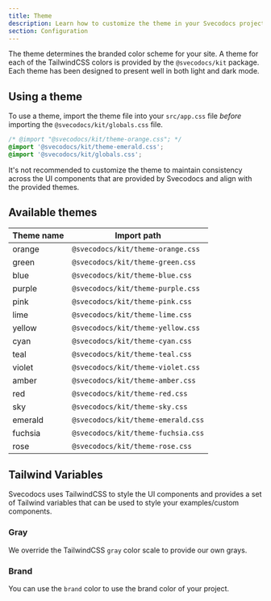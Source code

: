 ```yaml
---
title: Theme
description: Learn how to customize the theme in your Svecodocs project.
section: Configuration
---
```


The theme determines the branded color scheme for your site. A theme for each of the TailwindCSS colors is provided by the `@svecodocs/kit` package. Each theme has been designed to present well in both light and dark mode.

## Using a theme

To use a theme, import the theme file into your `src/app.css` file _before_ importing the `@svecodocs/kit/globals.css` file.

```css
/* @import "@svecodocs/kit/theme-orange.css"; */
@import '@svecodocs/kit/theme-emerald.css';
@import '@svecodocs/kit/globals.css';
```

It's not recommended to customize the theme to maintain consistency across the UI components that are provided by Svecodocs and align with the provided themes.

## Available themes

| Theme name | Import path                        |
| ---------- | ---------------------------------- |
| orange     | `@svecodocs/kit/theme-orange.css`  |
| green      | `@svecodocs/kit/theme-green.css`   |
| blue       | `@svecodocs/kit/theme-blue.css`    |
| purple     | `@svecodocs/kit/theme-purple.css`  |
| pink       | `@svecodocs/kit/theme-pink.css`    |
| lime       | `@svecodocs/kit/theme-lime.css`    |
| yellow     | `@svecodocs/kit/theme-yellow.css`  |
| cyan       | `@svecodocs/kit/theme-cyan.css`    |
| teal       | `@svecodocs/kit/theme-teal.css`    |
| violet     | `@svecodocs/kit/theme-violet.css`  |
| amber      | `@svecodocs/kit/theme-amber.css`   |
| red        | `@svecodocs/kit/theme-red.css`     |
| sky        | `@svecodocs/kit/theme-sky.css`     |
| emerald    | `@svecodocs/kit/theme-emerald.css` |
| fuchsia    | `@svecodocs/kit/theme-fuchsia.css` |
| rose       | `@svecodocs/kit/theme-rose.css`    |

## Tailwind Variables

Svecodocs uses TailwindCSS to style the UI components and provides a set of Tailwind variables that can be used to style your examples/custom components.

### Gray

We override the TailwindCSS `gray` color scale to provide our own grays.

### Brand

You can use the `brand` color to use the brand color of your project.
